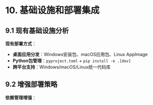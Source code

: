 # 10. 基础设施和部署集成

## 9.1 现有基础设施分析

**现有部署方式**：
- **桌面应用分发**：Windows安装包、macOS应用包、Linux AppImage
- **Python包管理**：`pyproject.toml` + `pip install -e .[dev]`
- **跨平台支持**：Windows/macOS/Linux统一代码库

## 9.2 增强部署策略

**依赖管理增强**：
```toml